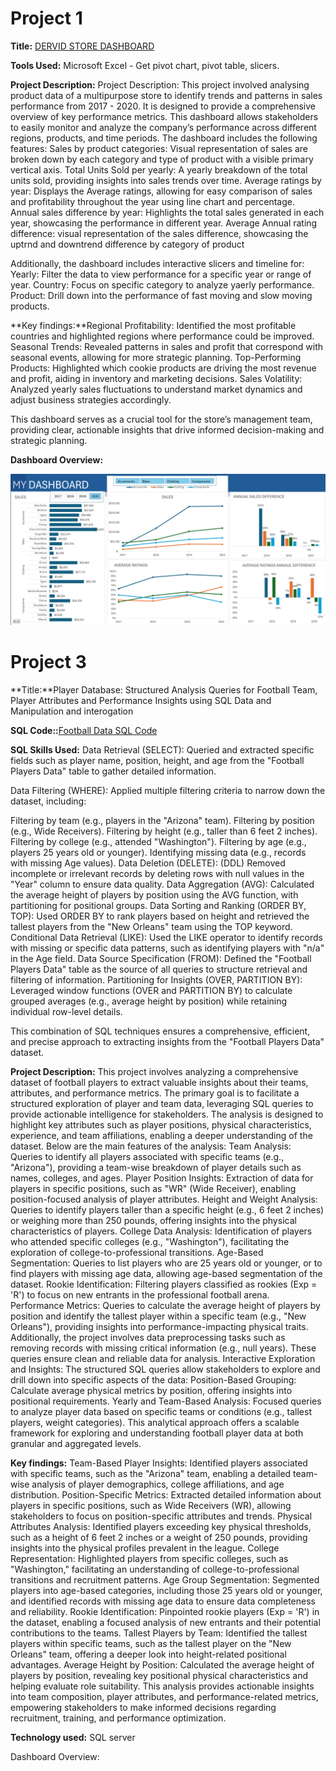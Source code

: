 # Project 1

**Title:** [DERVID STORE DASHBOARD](https://github.com/Drswagzz/Drswagzz.github.io/blob/main/DERVID%20STORE.xlsx)

**Tools Used:** Microsoft Excel - Get pivot chart, pivot table, slicers. 

**Project Description:** Project Description: This project involved analysing product data of a multipurpose store to identify trends and patterns in sales performance from 2017 -  2020. It is designed to provide a comprehensive overview of key performance metrics. This dashboard allows stakeholders to easily monitor and analyze the company’s performance across different regions, products, and time periods. The dashboard includes the following features:
Sales by product categories: Visual representation of sales are broken down by each category and type of product with a visible primary vertical axis.
Total Units Sold per yearly: A yearly breakdown of the total units sold, providing insights into sales trends over time.
Average ratings by year: Displays the Average ratings, allowing for easy comparison of sales and profitability throughout the year using line chart and percentage.
Annual sales difference by year: Highlights the total sales generated in each year, showcasing the performance in different year.
Average Annual rating difference: visual representation of the sales difference, showcasing the uptrnd and downtrend difference by category of product

Additionally, the dashboard includes interactive slicers and timeline for:
Yearly: Filter the data to view performance for a specific year or range of year.
Country: Focus on specific category to analyze yaerly performance.
Product: Drill down into the performance of fast moving and slow moving products.

**Key findings:**Regional Profitability: Identified the most profitable countries and highlighted regions where performance could be improved.
Seasonal Trends: Revealed patterns in sales and profit that correspond with seasonal events, allowing for more strategic planning.
Top-Performing Products: Highlighted which cookie products are driving the most revenue and profit, aiding in inventory and marketing decisions.
Sales Volatility: Analyzed yearly sales fluctuations to understand market dynamics and adjust business strategies accordingly.

This dashboard serves as a crucial tool for the store’s management team, providing clear, actionable insights that drive informed decision-making and strategic planning.

**Dashboard Overview:**

![DERVIDS](DERVIDS.png)

# Project 3

**Title:**Player Database: Structured Analysis Queries for Football Team, Player Attributes and Performance Insights using SQL Data and Manipulation and interogation

**SQL Code::**[Football Data SQL Code](https://github.com/Drswagzz/Drswagzz.github.io/blob/main/football_data.sql)

**SQL Skills Used:** Data Retrieval (SELECT): Queried and extracted specific fields such as player name, position, height, and age from the "Football Players Data" table to gather detailed information.

Data Filtering (WHERE): Applied multiple filtering criteria to narrow down the dataset, including:

Filtering by team (e.g., players in the "Arizona" team).
Filtering by position (e.g., Wide Receivers).
Filtering by height (e.g., taller than 6 feet 2 inches).
Filtering by college (e.g., attended "Washington").
Filtering by age (e.g., players 25 years old or younger).
Identifying missing data (e.g., records with missing Age values).
Data Deletion (DELETE): (DDL) Removed incomplete or irrelevant records by deleting rows with null values in the "Year" column to ensure data quality.
Data Aggregation (AVG): Calculated the average height of players by position using the AVG function, with partitioning for positional groups.
Data Sorting and Ranking (ORDER BY, TOP): Used ORDER BY to rank players based on height and retrieved the tallest players from the "New Orleans" team using the TOP keyword.
Conditional Data Retrieval (LIKE): Used the LIKE operator to identify records with missing or specific data patterns, such as identifying players with "n/a" in the Age field.
Data Source Specification (FROM): Defined the "Football Players Data" table as the source of all queries to structure retrieval and filtering of information.
Partitioning for Insights (OVER, PARTITION BY): Leveraged window functions (OVER and PARTITION BY) to calculate grouped averages (e.g., average height by position) while retaining individual row-level details.

This combination of SQL techniques ensures a comprehensive, efficient, and precise approach to extracting insights from the "Football Players Data" dataset.

**Project Description:**
This project involves analyzing a comprehensive dataset of football players to extract valuable insights about their teams, attributes, and performance metrics. The primary goal is to facilitate a structured exploration of player and team data, leveraging SQL queries to provide actionable intelligence for stakeholders. The analysis is designed to highlight key attributes such as player positions, physical characteristics, experience, and team affiliations, enabling a deeper understanding of the dataset. Below are the main features of the analysis:
Team Analysis:
Queries to identify all players associated with specific teams (e.g., "Arizona"), providing a team-wise breakdown of player details such as names, colleges, and ages.
Player Position Insights:
Extraction of data for players in specific positions, such as "WR" (Wide Receiver), enabling position-focused analysis of player attributes.
Height and Weight Analysis:
Queries to identify players taller than a specific height (e.g., 6 feet 2 inches) or weighing more than 250 pounds, offering insights into the physical characteristics of players.
College Data Analysis:
Identification of players who attended specific colleges (e.g., "Washington"), facilitating the exploration of college-to-professional transitions.
Age-Based Segmentation:
Queries to list players who are 25 years old or younger, or to find players with missing age data, allowing age-based segmentation of the dataset.
Rookie Identification:
Filtering players classified as rookies (Exp = 'R') to focus on new entrants in the professional football arena.
Performance Metrics:
Queries to calculate the average height of players by position and identify the tallest player within a specific team (e.g., "New Orleans"), providing insights into performance-impacting physical traits.
Additionally, the project involves data preprocessing tasks such as removing records with missing critical information (e.g., null years). These queries ensure clean and reliable data for analysis.
Interactive Exploration and Insights:
The structured SQL queries allow stakeholders to explore and drill down into specific aspects of the data:
Position-Based Grouping:
Calculate average physical metrics by position, offering insights into positional requirements.
Yearly and Team-Based Analysis:
Focused queries to analyze player data based on specific teams or conditions (e.g., tallest players, weight categories).
This analytical approach offers a scalable framework for exploring and understanding football player data at both granular and aggregated levels.

**Key findings:**
Team-Based Player Insights: Identified players associated with specific teams, such as the "Arizona" team, enabling a detailed team-wise analysis of player demographics, college affiliations, and age distribution.
Position-Specific Metrics: Extracted detailed information about players in specific positions, such as Wide Receivers (WR), allowing stakeholders to focus on position-specific attributes and trends.
Physical Attributes Analysis: Identified players exceeding key physical thresholds, such as a height of 6 feet 2 inches or a weight of 250 pounds, providing insights into the physical profiles prevalent in the league.
College Representation: Highlighted players from specific colleges, such as "Washington," facilitating an understanding of college-to-professional transitions and recruitment patterns.
Age Group Segmentation: Segmented players into age-based categories, including those 25 years old or younger, and identified records with missing age data to ensure data completeness and reliability.
Rookie Identification: Pinpointed rookie players (Exp = 'R') in the dataset, enabling a focused analysis of new entrants and their potential contributions to the teams.
Tallest Players by Team: Identified the tallest players within specific teams, such as the tallest player on the "New Orleans" team, offering a deeper look into height-related positional advantages.
Average Height by Position: Calculated the average height of players by position, revealing key positional physical characteristics and helping evaluate role suitability.
This analysis provides actionable insights into team composition, player attributes, and performance-related metrics, empowering stakeholders to make informed decisions regarding recruitment, training, and performance optimization.

**Technology used:** SQL server

Dashboard Overview:
